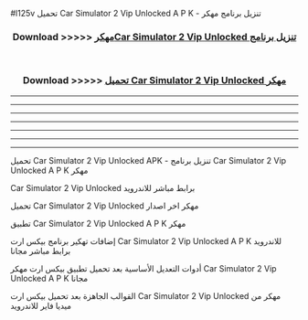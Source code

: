 #l125v تحميل Car Simulator 2 Vip Unlocked  A P K - تنزيل برنامج مهكر



<div align="center">
<h3>Download >>>>> <a href="https://runaway1.web.app/?sq=Car Simulator 2 Vip Unlocked ">مهكرCar Simulator 2 Vip Unlocked  تنزيل برنامج</a></h3><br>

<h3>Download >>>>> <a href="https://runaway1.web.app/?sq=Car Simulator 2 Vip Unlocked ">تحميل Car Simulator 2 Vip Unlocked  مهكر</a></h3>
</div>


----------------------------------------------------------

----------------------------------------------------------

----------------------------------------------------------

----------------------------------------------------------

----------------------------------------------------------

----------------------------------------------------------

----------------------------------------------------------

تحميل Car Simulator 2 Vip Unlocked  APK - تنزيل برنامج Car Simulator 2 Vip Unlocked  A P K مهكر

Car Simulator 2 Vip Unlocked  برابط مباشر للاندرويد

تحميل Car Simulator 2 Vip Unlocked  مهكر اخر اصدار

تطبيق Car Simulator 2 Vip Unlocked  A P K مهكر

إضافات تهكير برنامج بيكس ارت Car Simulator 2 Vip Unlocked  A P K للاندرويد برابط مباشر مجانا

أدوات التعديل الأساسية بعد تحميل تطبيق بيكس ارت مهكر Car Simulator 2 Vip Unlocked  A P K مجانا

القوالب الجاهزة بعد تحميل بيكس ارت Car Simulator 2 Vip Unlocked  مهكر من ميديا فاير للاندرويد


